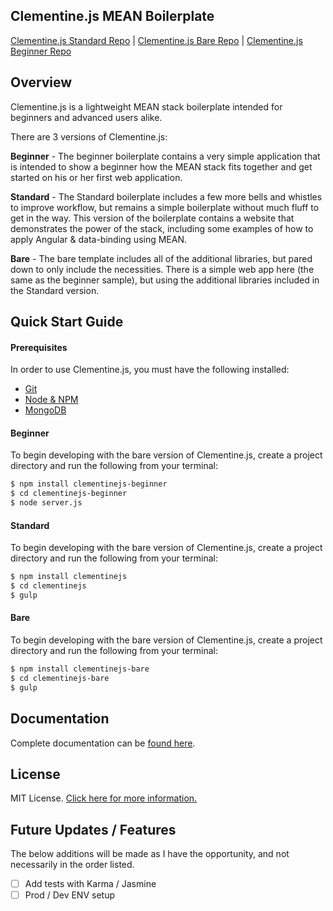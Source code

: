 ## Clementine.js MEAN Boilerplate

[Clementine.js Standard Repo](https://github.com/johnstonbl01/clementinejs) | [Clementine.js Bare Repo](https://github.com/johnstonbl01/clementinejs-bare) | [Clementine.js Beginner Repo](https://github.com/johnstonbl01/clementinejs-beginner)

## Overview

Clementine.js is a lightweight MEAN stack boilerplate intended for beginners and advanced users alike. 

There are 3 versions of Clementine.js:

**Beginner** - The beginner boilerplate contains a very simple application that is intended to show a beginner how the MEAN stack fits together and get started on his or her first web application.

**Standard** - The Standard boilerplate includes a few more bells and whistles to improve workflow, but remains a simple boilerplate without much fluff to get in the way. This version of the boilerplate contains a website that demonstrates the power of the stack, including some examples of how to apply Angular & data-binding using MEAN.

**Bare** - The bare template includes all of the additional libraries, but pared down to only include the necessities. There is a simple web app here (the same as the beginner sample), but using the additional libraries included in the Standard version.

## Quick Start Guide

#### Prerequisites

In order to use Clementine.js, you must have the following installed:

- [Git](https://git-scm.com/)
- [Node & NPM](https://nodejs.org/)
- [MongoDB](http://www.mongodb.org/)

#### Beginner

To begin developing with the bare version of Clementine.js, create a project directory and run the following from your terminal:

```bash
$ npm install clementinejs-beginner
$ cd clementinejs-beginner
$ node server.js
```

#### Standard

To begin developing with the bare version of Clementine.js, create a project directory and run the following from your terminal:

```bash
$ npm install clementinejs
$ cd clementinejs
$ gulp
```

#### Bare

To begin developing with the bare version of Clementine.js, create a project directory and run the following from your terminal:

```bash
$ npm install clementinejs-bare
$ cd clementinejs-bare
$ gulp
```

## Documentation

Complete documentation can be [found here](http://johnstonbl01.github.io/clementinejs).

## License

MIT License. [Click here for more information.](LICENSE.md)

## Future Updates / Features

The below additions will be made as I have the opportunity, and not necessarily in the order listed.

- [ ] Add tests with Karma / Jasmine
- [ ] Prod / Dev ENV setup